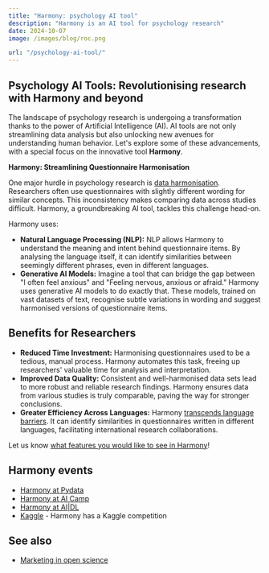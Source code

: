 ```yaml
---
title: "Harmony: psychology AI tool"
description: "Harmony is an AI tool for psychology research"
date: 2024-10-07
image: /images/blog/roc.png

url: "/psychology-ai-tool/"
---
```


## Psychology AI Tools: Revolutionising research with Harmony and beyond

The landscape of psychology research is undergoing a transformation thanks to the power of Artificial Intelligence (AI). AI tools are not only streamlining data analysis but also unlocking new avenues for understanding human behavior. Let's explore some of these advancements, with a special focus on the innovative tool **Harmony**.

**Harmony: Streamlining Questionnaire Harmonisation**

One major hurdle in psychology research is [data harmonisation](/data-harmonisation). Researchers often use questionnaires with slightly different wording for similar concepts. This inconsistency makes comparing data across studies difficult. Harmony, a groundbreaking AI tool, tackles this challenge head-on. 

Harmony uses:

* **Natural Language Processing (NLP):** NLP allows Harmony to understand the meaning and intent behind questionnaire items. By analysing the language itself, it can identify similarities between seemingly different phrases, even in different languages.
* **Generative AI Models:** Imagine a tool that can bridge the gap between "I often feel anxious" and "Feeling nervous, anxious or afraid." Harmony uses generative AI models to do exactly that. These models, trained on vast datasets of text, recognise subtle variations in wording and suggest harmonised versions of questionnaire items.

## Benefits for Researchers

* **Reduced Time Investment:** Harmonising questionnaires used to be a tedious, manual process. Harmony automates this task, freeing up researchers' valuable time for analysis and interpretation.
* **Improved Data Quality:** Consistent and well-harmonised data sets lead to more robust and reliable research findings. Harmony ensures data from various studies is truly comparable, paving the way for stronger conclusions.
* **Greater Efficiency Across Languages:**  Harmony [transcends language barriers](/psychology-ai-tool/harmony-many-languages/). It can identify similarities in questionnaires written in different languages, facilitating international research collaborations.


Let us know [what features you would like to see in Harmony](/psychology-ai-tool/what-features-would-you-like-to-see-in-harmony/)!


## Harmony events

* [Harmony at Pydata](/psychology-ai-tool/pydata-meetup/)
* [Harmony at AI Camp](/psychology-ai-tool/aicamp-meetup/)
* [Harmony at AI|DL](/psychology-ai-tool/aidl-meetup/)
* [Kaggle](/psychology-ai-tool/kaggle/) - Harmony has a Kaggle competition

## See also

* [Marketing in open science](/psychology-ai-tool/marketing-for-open-science/)
